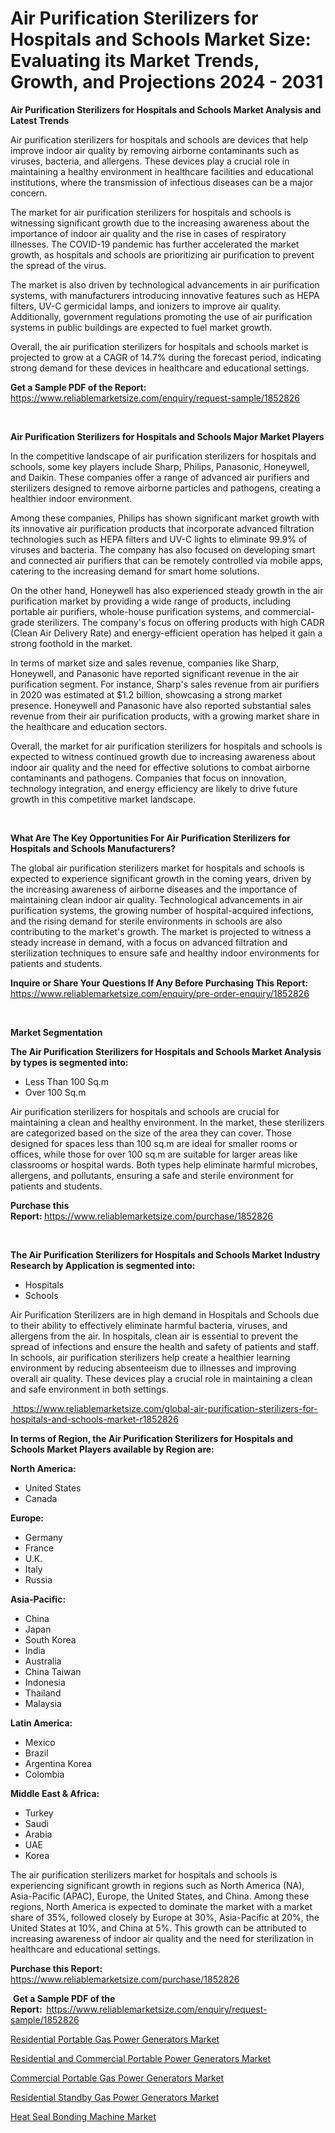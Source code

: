 <p><h1>Air Purification Sterilizers for Hospitals and Schools Market Size: Evaluating its Market Trends, Growth, and Projections 2024 - 2031</h1></p><p><strong>Air Purification Sterilizers for Hospitals and Schools Market Analysis and Latest Trends</strong></p>
<p><p>Air purification sterilizers for hospitals and schools are devices that help improve indoor air quality by removing airborne contaminants such as viruses, bacteria, and allergens. These devices play a crucial role in maintaining a healthy environment in healthcare facilities and educational institutions, where the transmission of infectious diseases can be a major concern. </p><p>The market for air purification sterilizers for hospitals and schools is witnessing significant growth due to the increasing awareness about the importance of indoor air quality and the rise in cases of respiratory illnesses. The COVID-19 pandemic has further accelerated the market growth, as hospitals and schools are prioritizing air purification to prevent the spread of the virus.</p><p>The market is also driven by technological advancements in air purification systems, with manufacturers introducing innovative features such as HEPA filters, UV-C germicidal lamps, and ionizers to improve air quality. Additionally, government regulations promoting the use of air purification systems in public buildings are expected to fuel market growth.</p><p>Overall, the air purification sterilizers for hospitals and schools market is projected to grow at a CAGR of 14.7% during the forecast period, indicating strong demand for these devices in healthcare and educational settings.</p></p>
<p><strong>Get a Sample PDF of the Report:&nbsp;</strong> <a href="https://www.reliablemarketsize.com/enquiry/request-sample/1852826">https://www.reliablemarketsize.com/enquiry/request-sample/1852826</a></p>
<p>&nbsp;</p>
<p><strong>Air Purification Sterilizers for Hospitals and Schools Major Market Players</strong></p>
<p><p>In the competitive landscape of air purification sterilizers for hospitals and schools, some key players include Sharp, Philips, Panasonic, Honeywell, and Daikin. These companies offer a range of advanced air purifiers and sterilizers designed to remove airborne particles and pathogens, creating a healthier indoor environment.</p><p>Among these companies, Philips has shown significant market growth with its innovative air purification products that incorporate advanced filtration technologies such as HEPA filters and UV-C lights to eliminate 99.9% of viruses and bacteria. The company has also focused on developing smart and connected air purifiers that can be remotely controlled via mobile apps, catering to the increasing demand for smart home solutions.</p><p>On the other hand, Honeywell has also experienced steady growth in the air purification market by providing a wide range of products, including portable air purifiers, whole-house purification systems, and commercial-grade sterilizers. The company's focus on offering products with high CADR (Clean Air Delivery Rate) and energy-efficient operation has helped it gain a strong foothold in the market.</p><p>In terms of market size and sales revenue, companies like Sharp, Honeywell, and Panasonic have reported significant revenue in the air purification segment. For instance, Sharp's sales revenue from air purifiers in 2020 was estimated at $1.2 billion, showcasing a strong market presence. Honeywell and Panasonic have also reported substantial sales revenue from their air purification products, with a growing market share in the healthcare and education sectors.</p><p>Overall, the market for air purification sterilizers for hospitals and schools is expected to witness continued growth due to increasing awareness about indoor air quality and the need for effective solutions to combat airborne contaminants and pathogens. Companies that focus on innovation, technology integration, and energy efficiency are likely to drive future growth in this competitive market landscape.</p></p>
<p>&nbsp;</p>
<p><strong>What Are The Key Opportunities For Air Purification Sterilizers for Hospitals and Schools Manufacturers?</strong></p>
<p><p>The global air purification sterilizers market for hospitals and schools is expected to experience significant growth in the coming years, driven by the increasing awareness of airborne diseases and the importance of maintaining clean indoor air quality. Technological advancements in air purification systems, the growing number of hospital-acquired infections, and the rising demand for sterile environments in schools are also contributing to the market's growth. The market is projected to witness a steady increase in demand, with a focus on advanced filtration and sterilization techniques to ensure safe and healthy indoor environments for patients and students.</p></p>
<p><strong>Inquire or Share Your Questions If Any Before Purchasing This Report:</strong> <a href="https://www.reliablemarketsize.com/enquiry/pre-order-enquiry/1852826">https://www.reliablemarketsize.com/enquiry/pre-order-enquiry/1852826</a></p>
<p>&nbsp;</p>
<p><strong>Market Segmentation</strong></p>
<p><strong>The Air Purification Sterilizers for Hospitals and Schools Market Analysis by types is segmented into:</strong></p>
<p><ul><li>Less Than 100 Sq.m</li><li>Over 100 Sq.m</li></ul></p>
<p><p>Air purification sterilizers for hospitals and schools are crucial for maintaining a clean and healthy environment. In the market, these sterilizers are categorized based on the size of the area they can cover. Those designed for spaces less than 100 sq.m are ideal for smaller rooms or offices, while those for over 100 sq.m are suitable for larger areas like classrooms or hospital wards. Both types help eliminate harmful microbes, allergens, and pollutants, ensuring a safe and sterile environment for patients and students.</p></p>
<p><strong>Purchase this Report:&nbsp;</strong><a href="https://www.reliablemarketsize.com/purchase/1852826">https://www.reliablemarketsize.com/purchase/1852826</a></p>
<p>&nbsp;</p>
<p><strong>The Air Purification Sterilizers for Hospitals and Schools Market Industry Research by Application is segmented into:</strong></p>
<p><ul><li>Hospitals</li><li>Schools</li></ul></p>
<p><p>Air Purification Sterilizers are in high demand in Hospitals and Schools due to their ability to effectively eliminate harmful bacteria, viruses, and allergens from the air. In hospitals, clean air is essential to prevent the spread of infections and ensure the health and safety of patients and staff. In schools, air purification sterilizers help create a healthier learning environment by reducing absenteeism due to illnesses and improving overall air quality. These devices play a crucial role in maintaining a clean and safe environment in both settings.</p></p>
<p><a href="https://www.reliablemarketsize.com/global-air-purification-sterilizers-for-hospitals-and-schools-market-r1852826">&nbsp;https://www.reliablemarketsize.com/global-air-purification-sterilizers-for-hospitals-and-schools-market-r1852826</a></p>
<p><strong>In terms of Region, the Air Purification Sterilizers for Hospitals and Schools Market Players available by Region are:</strong></p>
<p>
    <p> <strong> North America: </strong>
        <ul>
            <li>United States</li>
            <li>Canada</li>
        </ul>
        </p> 
    <p> <strong> Europe: </strong>
        <ul>
            <li>Germany</li>
            <li>France</li>
            <li>U.K.</li>
            <li>Italy</li>
            <li>Russia</li>
        </ul>
        </p> 
    <p> <strong> Asia-Pacific: </strong>
        <ul>
            <li>China</li>
            <li>Japan</li>
            <li>South Korea</li>
            <li>India</li>
            <li>Australia</li>
            <li>China Taiwan</li>
            <li>Indonesia</li>
            <li>Thailand</li>
            <li>Malaysia</li>
        </ul>
        </p> 
    <p> <strong> Latin America: </strong>
        <ul>
            <li>Mexico</li>
            <li>Brazil</li>
            <li>Argentina Korea</li>
            <li>Colombia</li>
        </ul>
        </p> 
    <p> <strong> Middle East & Africa: </strong>
        <ul>
            <li>Turkey</li>
            <li>Saudi</li>
            <li>Arabia</li>
            <li>UAE</li>
            <li>Korea</li>
        </ul>
    </p>
    </p>
<p><p>The air purification sterilizers market for hospitals and schools is experiencing significant growth in regions such as North America (NA), Asia-Pacific (APAC), Europe, the United States, and China. Among these regions, North America is expected to dominate the market with a market share of 35%, followed closely by Europe at 30%, Asia-Pacific at 20%, the United States at 10%, and China at 5%. This growth can be attributed to increasing awareness of indoor air quality and the need for sterilization in healthcare and educational settings.</p></p>
<p><strong>Purchase this Report: </strong><a href="https://www.reliablemarketsize.com/purchase/1852826">https://www.reliablemarketsize.com/purchase/1852826</a></p>
<p>&nbsp;<strong>Get a Sample PDF of the Report:&nbsp;&nbsp;</strong><a href="https://www.reliablemarketsize.com/enquiry/request-sample/1852826">https://www.reliablemarketsize.com/enquiry/request-sample/1852826</a></p>
<p><strong></strong></p>
<p><p><a href="https://github.com/gamblestampleyjenny50m5sl6/Market-Research-Report-List-3/blob/main/residential-portable-gas-power-generators-market.md">Residential Portable Gas Power Generators Market</a></p><p><a href="https://github.com/wwwkeltoum/Market-Research-Report-List-4/blob/main/residential-and-commercial-portable-power-generators-market.md">Residential and Commercial Portable Power Generators Market</a></p><p><a href="https://github.com/nicholepatriciadoylenwnrjr0/Market-Research-Report-List-3/blob/main/commercial-portable-gas-power-generators-market.md">Commercial Portable Gas Power Generators Market</a></p><p><a href="https://github.com/joannesouthgate/Market-Research-Report-List-4/blob/main/residential-standby-gas-power-generators-market.md">Residential Standby Gas Power Generators Market</a></p><p><a href="https://github.com/ayamgoreng5458/Market-Research-Report-List-1/blob/main/heat-seal-bonding-machine-market.md">Heat Seal Bonding Machine Market</a></p></p>